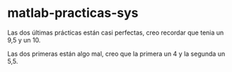 # matlab-practicas-sys

Las dos últimas prácticas están casi perfectas, creo recordar que tenia un 9,5 y un 10.

Las dos primeras están algo mal, creo que la primera un 4 y la segunda un 5,5.
